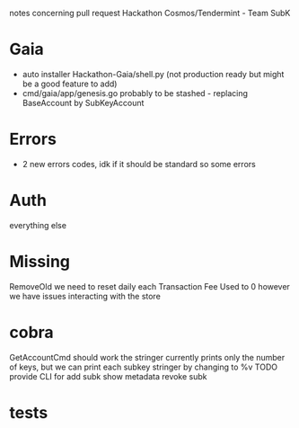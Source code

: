 notes concerning pull request
Hackathon Cosmos/Tendermint - Team SubK

# Gaia
- auto installer Hackathon-Gaia/shell.py
  (not production ready but might be a good feature to add)
- cmd/gaia/app/genesis.go
  probably to be stashed - replacing BaseAccount by SubKeyAccount

# Errors
- 2 new errors codes, idk if it should be standard so some errors

# Auth
everything else

# Missing
RemoveOld we need to reset daily each Transaction Fee Used to 0
however we have issues interacting with the store

# cobra
GetAccountCmd should work
the stringer currently prints only the number of keys,
but we can print each subkey stringer by changing to %v
TODO provide CLI for
add subk
show metadata
revoke subk


# tests


